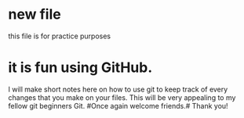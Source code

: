# new file
this file is for practice purposes
# it is fun using GitHub.
I will make short notes here on how to use git to keep track of every changes that you make on your files.
This will be very appealing to my fellow git beginners Git.
#Once again welcome friends.#
Thank you!